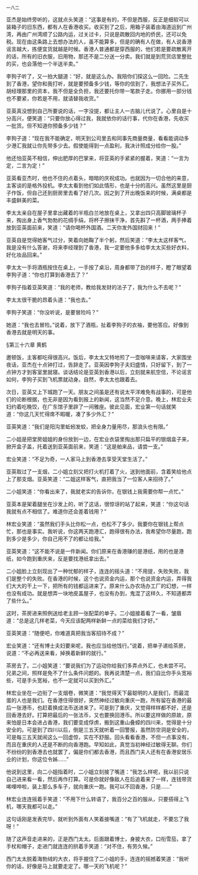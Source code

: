     一八二 

   亚杰是始终旁听的，这就点头笑道：“这事是有的，不但是西服，反正是细软可以装箱子的旧东西，都有人在香港收买。收买到了之后，用箱子装着由海道运到广州湾，再由广州湾顺了公路内运，过关过卡，只说是疏散回内地的侨民，还可以免税。现在由这条路上去想办法的人，虽不能算多，但是的确有人在做，有人说香港谣言越大，拣便宜货就越是时候。香港人普通都是穿西服的，他们若是要疏散离开的话，所有的旧衣服，旧用物，那还不是二分送一分卖。我们就是到荒货店里整批的买，也会落他一个半送半卖。”

   李狗子听了，又一拍大腿道：“好，就是这么办。我陪你们探这么一回险。二先生到了香港，望你和我打听，就是要预备多少钱，等你的信到了，我想法子买外汇。胡经理那里的资本，我不但是全负担，我还要托你带一笔款子走。你挪用一部分钱也不要紧，你若是不用，就请替我收货。”

   亚英真没想到自己所要说的话，一字没提，都让主人一古脑儿代说了。心里自是十分高兴，便笑道：“只要你放心得过我，我就依你的话行事，代你在香港，先收买一批货。但不知道你预备多少钱？”

   李狗子道：“现在我不能确定，明天到公司里去和同事先商量商量，看看能调动多少港汇我就让你先带多少去。假使能得到一点盈利，我决计照成分给你一股。”

   他还怕亚英不相信，伸出肥厚的巴掌来，将亚英的手紧紧的握着，笑道：“一言为定，二言为定！”

   亚英看亚杰时，他也不住的点着头，暗暗的庆祝成功。也就因为一切合他的来意，主客谈的是格外投机。李太太看到他们如此情形，也是十分的高兴。虽然这里是厨子作饭，但自己还到厨房里去看了好几次。因之到了开出晚饭来的时候，满桌都是丰盛鲜美的菜。

   李太太亲自在屋子里拿出藏着的半瓶白兰地放在桌上，又拿出四只高脚玻璃杯子来，掏出身上香气勃勃的花绸手绢，将杯子擦抹干净，首先斟了一杯酒，两手捧着放到亚英面前来，笑道：“请你喝杯外国酒。二天你发外国财回来！”

   亚英自是觉得她客气过分，笑着向她鞠了半个躬，然后笑道：“李太太这样客气，我是没有什么答谢，将来李经理到了香港，我一定要他多多给李太太买些好衣料，好化妆品回来。”

   李太太一手将酒瓶按住在桌上，一手按了桌沿，周身都带了劲的样子，瞪了眼望着李狗子道：“你也打算到香港去了？”

   李狗子指着亚英笑道：“我的老师，教给我发财的法子了，我为什么不去呢？”

   李太太很干脆的昂着头道：“我也去。”

   李狗子笑道：“你没听说，是要冒险吗？”

   她道：“我也去冒险。”说着，放下了酒瓶，扯着李狗子的衣袖，要他答应。好像到香港去就是明天的事。

   §第三十六章 黄鹤

   邀顿饭，主客都吃得很高兴。饭后，李太太又特地煎了一壶咖啡来请客，大家围坐夜话，亚杰在十点钟打过，告辞走了。亚英因李狗子夫妇盛情，只好留下，到了一点钟方才到客室里就寝。谈话结论是亚英到香港以后，立刻就来航空信，不论谣言如何，李狗子买到飞机票就动身。自然，李太太也跟着去。

   次日，亚英又上下城跑了一天。朋友之间虽是还有说太平洋难免有战事的，可是他们的论断根据，也无非是因为看到报上的新闻，这当然不足介意。晚上，林宏业夫妇约着吃晚饺，在广东馆子里辟了一间雅座。彼此见面，宏业第一句话就笑道：“你这几天忙得席不暇暖，凑了多少外汇？”

   亚英笑道：“我们是阳沟里蚯蚓发蛟，把全身力量用尽，那浪头也有限。”

   二小姐是把堂房姐姐的身份放到一边，在宏业衣袋里掏出那只扁平的银烟盒子来，掀开盒子盖，托着送到亚英面前来，笑道：“这是舶来品，请尝一支。”

   宏业笑道：“不足为奇，一人家马上到香港去享受天堂生活了。”

   亚英取过了一支烟，二小姐立刻又把打火机打着了火，送到他面前，含着笑给他点上了那支烟。亚英笑道：“二姐这样客气，直把我当了一位客人来招待了。”

   二小姐笑道：“你看出来了，我就老实的告诉你，在银钱上我需要你帮一点忙。”

   亚英本是架着腿坐在沙发上的，听了这话，很惊讶的站了起来，笑道：“你这句话我就有点不相信了。难道你还会差着钱用？”

   林宏业笑道：“虽然我们手头比你松一点，也松不了多少。我要你在银钱上帮点忙，那也是事实。我听说，你这两天跑港汇，跑得很有办法，我希望你尽量跑，跑到多少是多少，你自己用不了的都让给我。”

   亚英笑道：“这不能不说是一件新闻。你们原来在香港赚的是港纸，用的也是港纸，如今跑到重庆来，反是要找港纸拿出去。”

   二小姐脸上立刻现出了一种忧郁的样子，连连的摇头道：“不用提，失败失败，我们是整个的失败。在香港的时候，这个也说资金内运，那个也说资金内运，弄得我们大大的干上一下，把所有的钱都运进来了。原来什么办农场办工厂的幻想，一样也没有成功。就是想弄一块地皮盖屋子，也没有办到，鬼混了这样久，不知道都弄了些什么。”

   这时，茶房进来照例送给老主顾一张配菜的单子。二小姐接着看了一看，皱眉道：“总是这几样老菜，今天应该配两样新鲜一点的菜给我们才好。”

   亚英笑道：“随便吧，你难道真把我当客招待不成？”

   宏业笑道：“还有博士夫妇要来呢，我也应当给他饯行。”说着，把单子递给茶房，说道：“不必再送来看，掉换着新鲜的就行。”

   茶房去了。二小姐笑道：“要说我们为了运动你给我们多弄点外汇，也未尝不可。兄弟之间，照样是免不了什么条件问题的。我再说清楚一点，我们自比你手头宽裕些，可是手头宽裕，也不一定就可以买到外汇。”

   林宏业坐在一边衔了一支烟卷，微笑道：“我觉得天下最聪明的人是我们，而最混蛋的人也是我们。在香港住得很好，突然神经过敏向重庆一跑，所有留在香港的最后一张港币，也赶着换成法币送进来了。可是到了重庆，又觉得样样都不好，还是回香港去好。打算把最后的一张法币，又也要换回港币。所以要这样做的原故，原来怕是日本会进占香港，我们要变成俘虏，搬到这重山叠蟑的四川来，觉得是十分安全的。可是到了四川以后，倒是三五天就听着一回警报，虽然防空洞是安全的，可是每三五天就闹这么一回虚惊，实在不舒服。回头看看香港，不但一点事没有，而且在重庆的人还是不断的向香港跑。早知如此，真觉当初神经过敏得无聊。你们不纷纷的到香港去也就罢了，偏是你们都去香港，而且西门夫人还有在香港安居乐业的计划，你这位令姊……”

   他说到这里，向二小姐指着时，二小姐立刻接了嘴道：“我怎么样呢，我以前只说自己进来看一看，然后再作打算。可是你就好像敌人在后追着来了一样，连钱带货唏哩哗啦，装上那么多车子，就向重庆一跑。我可以不回香港，只是……”

   林宏业连连摇着手笑道：“不用下什么转语了，我百分之百的服从，只要搭得上飞机，哪天我都可以走。”

   这句话刚是发表完毕，就听到外面有人笑着接嘴道：“有了飞机就走，不要忘了我呀！”

   随了这声音走进来的，正是西门太太。后面跟着博士，身披大衣，口衔雪茄，拿了手杖和帽子，走进门就连连的拱着手笑道：“对不住，有劳久候。”

   西门太太脱着海勃绒的大衣，将手握住了二小姐的手，连连的摇撼着笑道：“我听你的话，好像是马上就要走定了。哪一天的飞机呢？”

